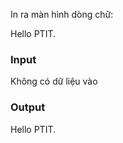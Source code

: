 <div class="submit__des">
            <p>In ra màn hình dòng chữ:</p>

<p>Hello PTIT.</p>

<h3>Input</h3>

<p>Không có dữ liệu vào</p>

<h3>Output</h3>

<p>Hello PTIT.</p>
</div>